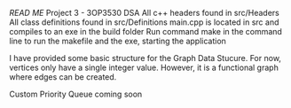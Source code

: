 *READ ME*
Project 3 - 3OP3530 DSA
All c++ headers found in src/Headers
All class definitions found in src/Definitions
main.cpp is located in src and compiles to an exe in the build folder
Run command make in the command line to run the makefile and the exe, starting the application

I have provided some basic structure for the Graph Data Stucure. 
For now, vertices only have a single integer value.
However, it is a functional graph where edges can be created.

Custom Priority Queue coming soon